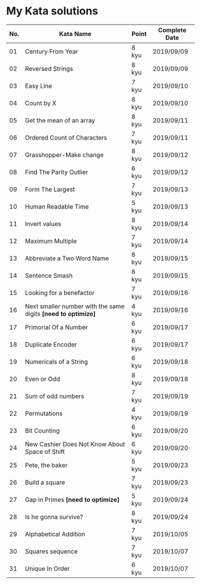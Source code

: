 # My Kata solutions

| No. | Kata Name                                                     | Point  | Complete Date|
|-----|---------------------------------------------------------------|--------|--------------|
| 01  | Century From Year                                             | 8 kyu  | 2019/09/09   |
| 02  | Reversed Strings                                              | 8 kyu  | 2019/09/09   |
| 03  | Easy Line                                                     | 7 kyu  | 2019/09/10   |
| 04  | Count by X                                                    | 8 kyu  | 2019/09/10   |
| 05  | Get the mean of an array                                      | 8 kyu  | 2019/09/11   |
| 06  | Ordered Count of Characters                  	              | 7 kyu  | 2019/09/11   |
| 07  | Grasshopper-Make change                                       | 8 kyu  | 2019/09/12   |
| 08  | Find The Parity Outlier                                       | 6 kyu  | 2019/09/12   |
| 09  | Form The Largest                                              | 7 kyu  | 2019/09/13   |
| 10  | Human Readable Time                                           | 5 kyu  | 2019/09/13   |
| 11  | Invert values                                                 | 8 kyu  | 2019/09/14   |
| 12  | Maximum Multiple                                              | 7 kyu  | 2019/09/14   |
| 13  | Abbreviate a Two Word Name                                    | 8 kyu  | 2019/09/15   |
| 14  | Sentence Smash                                                | 8 kyu  | 2019/09/15   |
| 15  | Looking for a benefactor                                      | 7 kyu  | 2019/09/16   |
| 16  | Next smaller number with the same digits **[need to optimize]**  | 4 kyu  | 2019/09/16   |
| 17  | Primorial Of a Number                                         | 6 kyu  | 2019/09/17   |
| 18  | Duplicate Encoder                                             | 6 kyu  | 2019/09/17   |
| 19  | Numericals of a String                                        | 6 kyu  | 2019/09/18   |
| 20  | Even or Odd                                                   | 8 kyu  | 2019/09/18   |
| 21  | Sum of odd numbers                                            | 7 kyu  | 2019/09/19   |
| 22  | Permutations                                                  | 4 kyu  | 2019/09/19   |
| 23  | Bit Counting                                                  | 6 kyu  | 2019/09/20   |
| 24  | New Cashier Does Not Know About Space of Shift                | 6 kyu  | 2019/09/20   |
| 25  | Pete, the baker                                               | 5 kyu  | 2019/09/23   |
| 26  | Build a square                                                | 7 kyu  | 2019/09/23   |
| 27  | Gap in Primes **[need to optimize]**                          | 5 kyu  | 2019/09/24   |
| 28  | Is he gonna survive?                                          | 8 kyu  | 2019/09/24   |
| 29  | Alphabetical Addition                                         | 7 kyu  | 2019/10/05   |
| 30  | Squares sequence                                              | 7 kyu  | 2019/10/07   |
| 31  | Unique In Order                                               | 6 kyu  | 2019/10/07   |




































